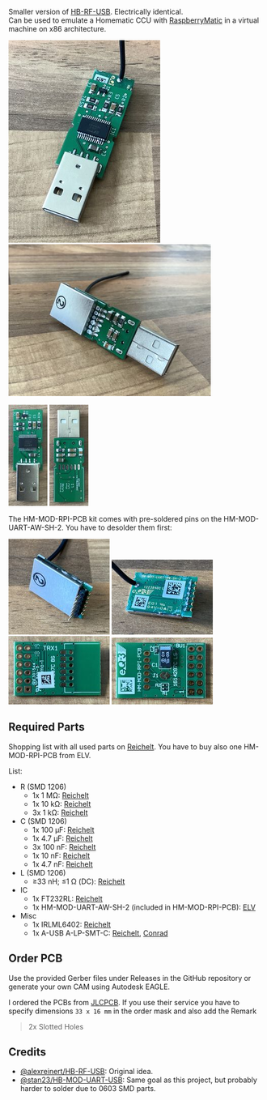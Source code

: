 Smaller version of [HB-RF-USB](https://github.com/alexreinert/PCB). Electrically identical.  
Can be used to emulate a Homematic CCU with [RaspberryMatic](https://github.com/jens-maus/RaspberryMatic) in a virtual machine on x86 architecture.

[![](docs/img/thumbs/top_perspective_400.jpeg)](![](docs/img/top_perspective.jpeg))
[![](docs/img/thumbs/bottom_perspective_400.jpeg)](![](docs/img/bottom_perspective.jpeg))

[![](docs/img/thumbs/top_200.jpeg)](![](docs/img/top.jpeg))
[![](docs/img/thumbs/bottom_200.jpeg)](![](docs/img/bottom.jpeg))

The HM-MOD-RPI-PCB kit comes with pre-soldered pins on the HM-MOD-UART-AW-SH-2. You have to desolder them first:

[![](docs/img/thumbs/HM-MOD-UART-AW-SH-2_top_200.jpeg)](![](docs/img/HM-MOD-UART-AW-SH-2_bottom.jpeg))
[![](docs/img/thumbs/HM-MOD-UART-AW-SH-2_bottom_200.jpeg)](![](docs/img/HM-MOD-UART-AW-SH-2_top.jpeg))  
[![](docs/img/thumbs/HM-MOD-RPI-PCB_bottom_200.jpeg)](![](docs/img/HM-MOD-RPI-PCB_bottom.jpeg))
[![](docs/img/thumbs/HM-MOD-RPI-PCB_top_200.jpeg)](![](docs/img/HM-MOD-RPI-PCB_top.jpeg))

## Required Parts

Shopping list with all used parts on [Reichelt](https://www.reichelt.de/my/1737625). You have to buy also one HM-MOD-RPI-PCB from ELV.

List:

- R (SMD 1206)
    - 1x 1 MΩ: [Reichelt](https://www.reichelt.de/smd-widerstand-1206-1-0-mohm-250-mw-1-rnd-1206-1-1m-p183429.html?&trstct=pol_0&nbc=1)
    - 1x 10 kΩ: [Reichelt](https://www.reichelt.de/smd-widerstand-1206-10-kohm-250-mw-1-rnd-1206-1-10k-p183394.html?&trstct=pol_0&nbc=1)
    - 3x 1 kΩ: [Reichelt](https://www.reichelt.de/smd-widerstand-1206-1-0-kohm-250-mw-1-rnd-1206-1-1-0k-p183379.html?&trstct=pol_2&nbc=1)
- C (SMD 1206)
    - 1x 100 µF: [Reichelt](https://www.reichelt.de/smd-vielschichtkondensator-g1206-100-f-6-3v-x5r-g1206-100-6-p89744.html?&trstct=pol_0&nbc=1)
    - 1x 4.7 µF: [Reichelt](https://www.reichelt.de/smd-kerko-1206-4-7-f-50-v-10-mlcc-rnd-1501206b475k-p254230.html?&trstct=pol_0&nbc=1)
    - 3x 100 nF: [Reichelt](https://www.reichelt.de/vielschicht-kerko-100nf-50v-125-c-kem-x7r1206b100n-p207152.html?&nbc=1)
    - 1x 10 nF: [Reichelt](https://www.reichelt.de/vielschicht-kerko-10nf-50v-125-c-kem-x7r1206b10n-p207144.html?&trstct=pol_3&nbc=1)
    - 1x 4.7 nF: [Reichelt](https://www.reichelt.de/vielschicht-kerko-4-7nf-50v-125-c-kem-x7r1206-4-7n-p207141.html?&trstct=pol_5&nbc=1)
- L (SMD 1206)
    - ≥33 nH; ≤1 Ω (DC): [Reichelt](https://www.reichelt.de/smd-induktivitaet-1206-keramik-220n-l-1206as-220n-p72972.html?&trstct=pol_11&nbc=1)
- IC
    - 1x FT232RL: [Reichelt](https://www.reichelt.de/rs232-interface-bruecke-usb-zu-uart-ssop-28-ft-232-rl-p64399.html?&nbc=1)
    - 1x HM-MOD-UART-AW-SH-2 (included in HM-MOD-RPI-PCB): [ELV](https://de.elv.com/elv-homematic-komplettbausatz-funkmodul-fuer-raspberry-pi-hm-mod-rpi-pcb-fuer-smart-home-hausautomation-142141)
- Misc
    - 1x IRLML6402: [Reichelt](https://www.reichelt.de/mosfet-p-ch-20v-3-7a-1-3w-sot-23-irlml-6402-p108743.html?&nbc=1)
    - 1x A-USB A-LP-SMT-C: [Reichelt](https://www.reichelt.de/usb-einbaustecker-serie-a-gerade-180-vers-usb-agf-p52008.html?&nbc=1), [Conrad](https://www.conrad.de/de/p/usb-stecker-ultra-flach-stecker-einbau-a-usb-a-lp-smt-c-usb-a-smt-assmann-wsw-inhalt-1-st-741461.html)

## Order PCB

Use the provided Gerber files under Releases in the GitHub repository or generate your own CAM using Autodesk EAGLE.

I ordered the PCBs from [JLCPCB](https://jlcpcb.com). If you use their service you have to specify dimensions `33 x 16 mm` in the order mask and also add the Remark

> 2x Slotted Holes


## Credits

- [@alexreinert/HB-RF-USB](https://github.com/alexreinert/PCB): Original idea.
- [@stan23/HB-MOD-UART-USB](https://github.com/stan23/myPCBs/tree/master/HB-MOD-UART-USB): Same goal as this project, but probably harder to solder due to 0603 SMD parts.